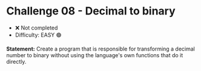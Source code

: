 # Challenge 08 - Decimal to binary

- ❌ Not completed
- Difficulty: EASY 🟢

**Statement:** Create a program that is responsible for transforming a decimal number to binary without using the language's own functions that do it directly.
